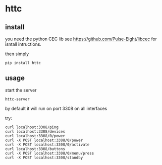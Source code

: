 # httc

## install
you need the python CEC lib see https://github.com/Pulse-Eight/libcec for isntall intructions.
 
then simply

```
pip install httc
``` 

## usage
start the server

```
httc-server
```
by default it will run on port 3308 on all interfaces

try:

```
curl localhost:3308/ping
curl localhost:3308/devices
curl localhost:3308/0/power
curl -X POST localhost:3308/0/power
curl -X POST localhost:3308/0/activate
curl localhost:3308/buttons
curl -X POST localhost:3308/0/menu/press
curl -X POST localhost:3308/standby
```
